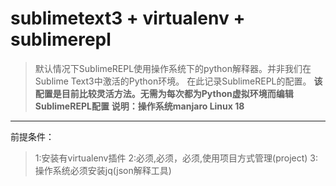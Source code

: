 # sublimetext3 + virtualenv + sublimerepl
> 默认情况下SublimeREPL使用操作系统下的python解释器。并非我们在Sublime Text3中激活的Python环境。
在此记录SublimeREPL的配置。
**该配置是目前比较灵活方法。无需为每次都为Python虚拟环境而编辑SublimeREPL配置**
**说明：操作系统manjaro Linux 18**
---
前提条件：
> 1:安装有virtualenv插件
2:必须,必须，必须,使用项目方式管理(project)
3:操作系统必须安装jq(json解释工具)
